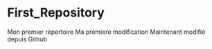 # First_Repository
Mon premier répertoire
Ma premiere modification
Maintenant modifié depuis Github

